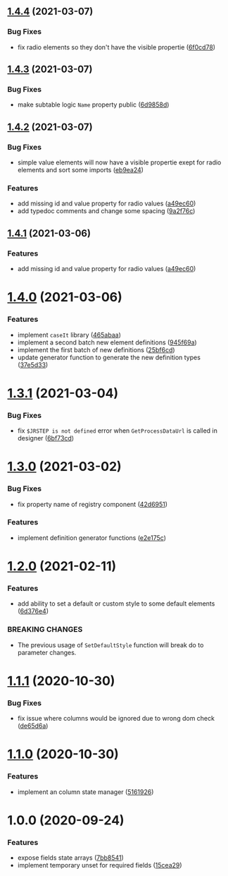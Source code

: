 ## [1.4.4](https://github.com/dkanehl/syn-workflow-base/compare/v1.4.3...v1.4.4) (2021-03-07)


### Bug Fixes

* fix radio elements so they don't have the visible propertie ([6f0cd78](https://github.com/dkanehl/syn-workflow-base/commit/6f0cd7870e609321fa61a221416faf31da1b6352))



## [1.4.3](https://github.com/dkanehl/syn-workflow-base/compare/v1.4.2...v1.4.3) (2021-03-07)


### Bug Fixes

* make subtable logic `Name` property public ([6d9858d](https://github.com/dkanehl/syn-workflow-base/commit/6d9858df2aa263140e66bc5136d7341791b8b723))



## [1.4.2](https://github.com/dkanehl/syn-workflow-base/compare/v1.4.0...v1.4.2) (2021-03-07)


### Bug Fixes

* simple value elements will now have a visible propertie exept for radio elements and sort some imports ([eb9ea24](https://github.com/dkanehl/syn-workflow-base/commit/eb9ea24cf8e7ee81e02b6d8614a0ccacc7537c2b))


### Features

* add missing id and value property for radio values ([a49ec60](https://github.com/dkanehl/syn-workflow-base/commit/a49ec600e1267f311a89e1786262094de88eb8a1))
* add typedoc comments and change some spacing ([9a2f76c](https://github.com/dkanehl/syn-workflow-base/commit/9a2f76c93edb621ab683de16310a38fc192dfc52))



## [1.4.1](https://github.com/dkanehl/syn-workflow-base/compare/v1.4.0...v1.4.1) (2021-03-06)


### Features

* add missing id and value property for radio values ([a49ec60](https://github.com/dkanehl/syn-workflow-base/commit/a49ec600e1267f311a89e1786262094de88eb8a1))



# [1.4.0](https://github.com/dkanehl/syn-workflow-base/compare/v1.3.1...v1.4.0) (2021-03-06)


### Features

* implement `caseIt` library ([465abaa](https://github.com/dkanehl/syn-workflow-base/commit/465abaadebc912d7d9f68a62f24e2ed4b2951850))
* implement a second batch new element definitions ([945f69a](https://github.com/dkanehl/syn-workflow-base/commit/945f69a1a87e3c4d40e5a62f4c9a8b4f3913c2aa))
* implement the first batch of new definitions ([25bf6cd](https://github.com/dkanehl/syn-workflow-base/commit/25bf6cd606f3b04ac326012848b639cbcdd1372b))
* update generator function to generate the new definition types ([37e5d33](https://github.com/dkanehl/syn-workflow-base/commit/37e5d330a88468dd29dc24638217befceab084f3))



# [1.3.1](https://github.com/dkanehl/syn-workflow-base/compare/v1.3.0...v1.3.1) (2021-03-04)


### Bug Fixes

* fix `$JRSTEP is not defined` error when `GetProcessDataUrl` is called in designer ([6bf73cd](https://github.com/dkanehl/syn-workflow-base/commit/6bf73cd63674aeb77a21a99828a9082e02e5dd4f))



# [1.3.0](https://github.com/dkanehl/syn-workflow-base/compare/v1.2.0...v1.3.0) (2021-03-02)


### Bug Fixes

* fix property name of registry component ([42d6951](https://github.com/dkanehl/syn-workflow-base/commit/42d6951324282a52c54c225e623e75f8d74b1b9c))


### Features

* implement definition generator functions ([e2e175c](https://github.com/dkanehl/syn-workflow-base/commit/e2e175c6b0b9717d4723d3ffc6c8e77202361c64))



# [1.2.0](https://github.com/dkanehl/syn-workflow-base/compare/v1.1.6...v1.2.0) (2021-02-11)

### Features

* add ability to set a default or custom style to some default elements ([6d376e4](https://github.com/dkanehl/syn-workflow-base/commit/6d376e4eac90e10bedd7d85076ed7b9ea3af4ca0))


### BREAKING CHANGES

* The previous usage of `SetDefaultStyle` function will break do to parameter changes.



# [1.1.1](https://github.com/dkanehl/syn-workflow-base/compare/v1.1.0...v1.1.1) (2020-10-30)


### Bug Fixes

* fix issue where columns would be ignored due to wrong dom check ([de65d6a](https://github.com/dkanehl/syn-workflow-base/commit/de65d6a5d7012e160a8701f01ef6be30048a1893))




# [1.1.0](https://github.com/dkanehl/syn-workflow-base/compare/v1.0.0...v1.1.0) (2020-10-30)


### Features

* implement an column state manager ([5161926](https://github.com/dkanehl/syn-workflow-base/commit/5161926a1983c311facfcceff6557d91d2bfbff3))



# 1.0.0 (2020-09-24)


### Features

* expose fields state arrays ([7bb8541](https://github.com/dkanehl/syn-workflow-base/commit/7bb8541d9477e862761d472da7f81e75d5dffe4d))
* implement temporary unset for required fields ([15cea29](https://github.com/dkanehl/syn-workflow-base/commit/15cea297fcce35c5ff8ad5f457ecad2bd5b3309d))




